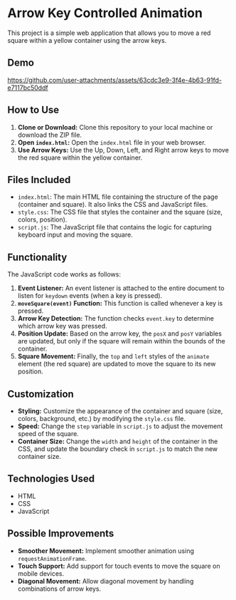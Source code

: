 # Arrow Key Controlled Animation

This project is a simple web application that allows you to move a red square within a yellow container using the arrow keys.

## Demo

https://github.com/user-attachments/assets/63cdc3e9-3f4e-4b63-91fd-e7117bc50ddf

## How to Use

1.  **Clone or Download:** Clone this repository to your local machine or download the ZIP file.
2.  **Open `index.html`:** Open the `index.html` file in your web browser.
3.  **Use Arrow Keys:** Use the Up, Down, Left, and Right arrow keys to move the red square within the yellow container.

## Files Included

*   `index.html`: The main HTML file containing the structure of the page (container and square).  It also links the CSS and JavaScript files.
*   `style.css`: The CSS file that styles the container and the square (size, colors, position).
*   `script.js`: The JavaScript file that contains the logic for capturing keyboard input and moving the square.

## Functionality

The JavaScript code works as follows:

1.  **Event Listener:** An event listener is attached to the entire document to listen for `keydown` events (when a key is pressed).
2.  **`moveSquare(event)` Function:** This function is called whenever a key is pressed.
3.  **Arrow Key Detection:** The function checks `event.key` to determine which arrow key was pressed.
4.  **Position Update:** Based on the arrow key, the `posX` and `posY` variables are updated, but only if the square will remain within the bounds of the container.
5.  **Square Movement:** Finally, the `top` and `left` styles of the `animate` element (the red square) are updated to move the square to its new position.

## Customization

*   **Styling:** Customize the appearance of the container and square (size, colors, background, etc.) by modifying the `style.css` file.
*   **Speed:** Change the `step` variable in `script.js` to adjust the movement speed of the square.
*   **Container Size:** Change the `width` and `height` of the container in the CSS, and update the boundary check in `script.js` to match the new container size.

## Technologies Used

*   HTML
*   CSS
*   JavaScript

## Possible Improvements

*   **Smoother Movement:** Implement smoother animation using `requestAnimationFrame`.
*   **Touch Support:** Add support for touch events to move the square on mobile devices.
*   **Diagonal Movement:** Allow diagonal movement by handling combinations of arrow keys.
